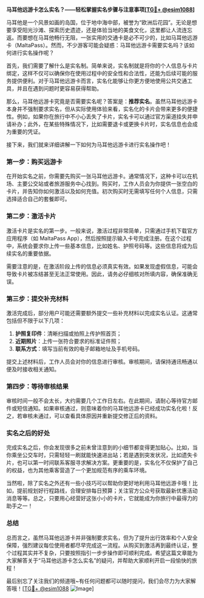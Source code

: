 **马耳他远游卡怎么实名？——轻松掌握实名步骤与注意事项[[TG💪+ @esim1088](https://t.me/s/esim1088)]**

马耳他是一个风景如画的岛国，位于地中海中部，被誉为“欧洲后花园”。无论是想要享受阳光沙滩、探索历史遗迹，还是体验当地的美食文化，这里都让人流连忘返。而要想在马耳他畅行无阻，一张实用的交通卡是必不可少的，比如马耳他远游卡（MaltaPass）。然而，不少游客可能会疑惑：马耳他远游卡需要实名吗？该如何进行实名操作呢？

首先，我们需要了解什么是实名制。简单来说，实名制就是将你的个人信息与卡片绑定，这样不仅可以确保你在使用过程中的安全性和合法性，还能为后续可能的服务提供便利。对于马耳他远游卡而言，实名化能够让你更方便地使用公共交通工具，并且在遇到问题时更容易获得帮助。

那么，马耳他远游卡究竟是否需要实名呢？答案是：**推荐实名**。虽然马耳他远游卡本身并不强制要求实名，但从实际使用体验来看，实名化的卡片会带来更多的便捷性。例如，如果你在旅行中不小心丢失了卡片，实名卡可以通过官方渠道挂失并申请补办；此外，在某些特殊情况下，比如需要退卡或更换卡片时，实名信息也会成为重要的凭证。

接下来，我们就来详细讲解一下如何为马耳他远游卡进行实名操作吧！

### 第一步：购买远游卡

在开始实名之前，你需要先购买一张马耳他远游卡。通常情况下，这种卡可以在机场、主要公交站或者旅游服务中心找到。购买时，工作人员会为你提供一张空白的卡片，并告知你如何激活以及如何充值。初次购买时无需填写任何个人信息，只需选择适合自己的套餐即可。

### 第二步：激活卡片

激活卡片是实名的第一步。一般来说，激活过程非常简单，只需通过手机下载官方应用程序（如 MaltaPass App），然后按照提示输入卡号完成注册。在这个过程中，系统会要求你上传一些基本信息，比如姓名、护照号码等。这些信息将成为后续实名的重要依据。

需要注意的是，在激活阶段上传的信息必须真实有效。如果发现虚假信息，可能会导致卡片被冻结甚至无法正常使用。因此，请务必仔细核对所填内容，确保准确无误。

### 第三步：提交补充材料

激活完成后，部分用户可能还需要额外提交一些补充材料以完成实名认证。这通常包括但不限于以下几项：

1. **护照复印件**：清晰扫描或拍照上传护照首页；
2. **近期照片**：上传一张符合要求的标准证件照；
3. **联系方式**：填写当前有效的电子邮箱地址及手机号码。

提交上述材料后，工作人员会对你的信息进行审核。审核期间，请保持通讯畅通以便及时接收相关通知。

### 第四步：等待审核结果

审核时间一般不会太长，大约需要几个工作日左右。在此期间，请耐心等待官方邮件或短信通知。如果审核通过，则意味着你的马耳他远游卡已经成功实名化啦！反之，若审核未通过，可以查看具体原因并重新提交修正后的资料。

### 实名之后的好处

完成实名之后，你会发现很多之前未曾注意到的小细节都变得更加贴心。比如，当你乘坐公交车时，只需轻轻一刷就能快速进出站；若是遇到突发状况，比如遗失卡片，也可以第一时间联系客服寻求解决方案。更重要的是，实名化不仅保护了自己的权益，也为其他乘客营造了一个更加规范有序的乘车环境。

当然啦，除了实名之外还有一些小技巧可以帮助你更好地利用马耳他远游卡哦！比如，提前规划好行程路线，合理安排每日预算；关注官方公众号获取最新优惠活动消息等等。总之，只要用心经营好这张小小的卡片，它就能成为你旅行中最得力的助手之一！

### 总结

总而言之，虽然马耳他远游卡并非强制要求实名，但为了提升出行效率和个人安全保障，强烈建议每位使用者都尽早完成这一流程。从购买到激活再到最终认证，整个过程其实并不复杂，只要按照指引一步步操作即可顺利完成。希望这篇文章能为大家解答关于“马耳他远游卡怎么实名”的疑问，并帮助大家顺利开启一段愉快的旅程！

最后别忘了关注我们的频道哦~有任何问题都可以随时提问，我们会尽力为大家解答哦！[[TG💪+ @esim1088](https://t.me/s/esim1088) ![Image](https://i.postimg.cc/4NQfJmqS/Snipaste-2025-05-13-00-14-12.png)]